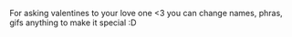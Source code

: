 For asking valentines to your love one <3
you can change names, phras, gifs anything to make it special :D